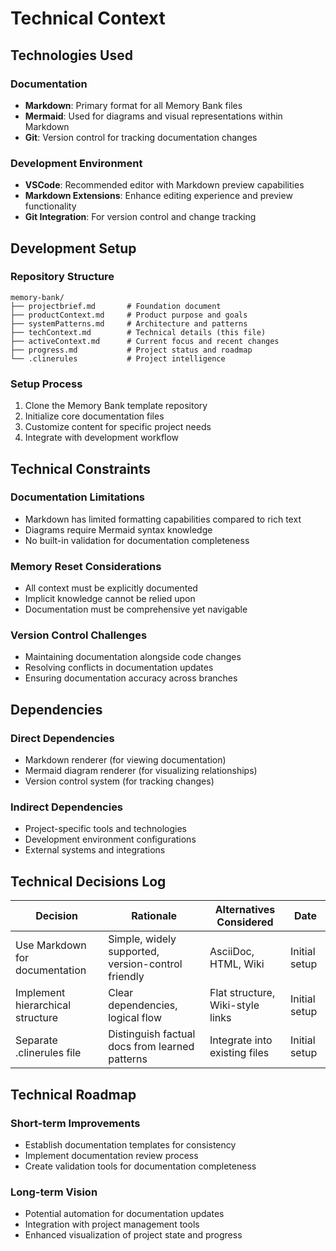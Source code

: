 # Technical Context

## Technologies Used

### Documentation
- **Markdown**: Primary format for all Memory Bank files
- **Mermaid**: Used for diagrams and visual representations within Markdown
- **Git**: Version control for tracking documentation changes

### Development Environment
- **VSCode**: Recommended editor with Markdown preview capabilities
- **Markdown Extensions**: Enhance editing experience and preview functionality
- **Git Integration**: For version control and change tracking

## Development Setup

### Repository Structure
```
memory-bank/
├── projectbrief.md       # Foundation document
├── productContext.md     # Product purpose and goals
├── systemPatterns.md     # Architecture and patterns
├── techContext.md        # Technical details (this file)
├── activeContext.md      # Current focus and recent changes
├── progress.md           # Project status and roadmap
└── .clinerules           # Project intelligence
```

### Setup Process
1. Clone the Memory Bank template repository
2. Initialize core documentation files
3. Customize content for specific project needs
4. Integrate with development workflow

## Technical Constraints

### Documentation Limitations
- Markdown has limited formatting capabilities compared to rich text
- Diagrams require Mermaid syntax knowledge
- No built-in validation for documentation completeness

### Memory Reset Considerations
- All context must be explicitly documented
- Implicit knowledge cannot be relied upon
- Documentation must be comprehensive yet navigable

### Version Control Challenges
- Maintaining documentation alongside code changes
- Resolving conflicts in documentation updates
- Ensuring documentation accuracy across branches

## Dependencies

### Direct Dependencies
- Markdown renderer (for viewing documentation)
- Mermaid diagram renderer (for visualizing relationships)
- Version control system (for tracking changes)

### Indirect Dependencies
- Project-specific tools and technologies
- Development environment configurations
- External systems and integrations

## Technical Decisions Log

| Decision | Rationale | Alternatives Considered | Date |
|----------|-----------|-------------------------|------|
| Use Markdown for documentation | Simple, widely supported, version-control friendly | AsciiDoc, HTML, Wiki | Initial setup |
| Implement hierarchical structure | Clear dependencies, logical flow | Flat structure, Wiki-style links | Initial setup |
| Separate .clinerules file | Distinguish factual docs from learned patterns | Integrate into existing files | Initial setup |

## Technical Roadmap

### Short-term Improvements
- Establish documentation templates for consistency
- Implement documentation review process
- Create validation tools for documentation completeness

### Long-term Vision
- Potential automation for documentation updates
- Integration with project management tools
- Enhanced visualization of project state and progress
